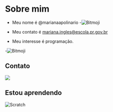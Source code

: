 # Sobre mim

- Meu nome é @marianaapolinario
-![Bitmoji](https://user-images.githubusercontent.com/105867088/169373839-ac7aa8a3-d787-40b7-b5e1-3c4222e24d75.png)

- Meu contato é mariana.ingles@escola.pr.gov.br
- Meu interesse é programação.

-![Bitmoji](https://user-images.githubusercontent.com/105867088/169374389-bb6afd05-a362-49d8-8d0a-c989d9f788d6.png)


## Contato
<a href = "mailto:mariana.ingles@escola.pr.gov.br"><img src="https://img.shields.io/badge/Gmail-D14836?style=for-the-badge&logo=gmail&logoColor=white" target="_blank"></a>

## Estou aprendendo


![Scratch](https://img.shields.io/badge/Scratch-4D97FF?style=for-the-badge&logo=Scratch&logoColor=white)


